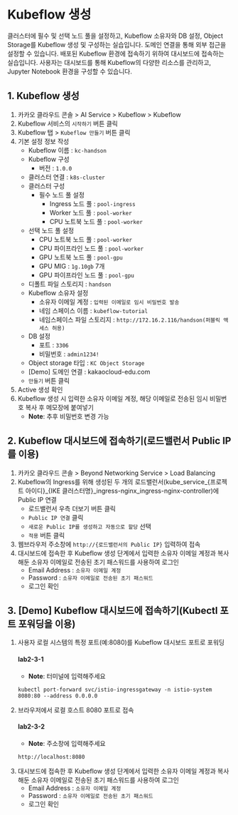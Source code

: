 # Kubeflow 생성
클러스터에 필수 및 선택 노드 풀을 설정하고, Kubeflow 소유자와 DB 설정, Object Storage를 Kubeflow 생성 및 구성하는 실습입니다. 도메인 연결을 통해 외부 접근을 설정할 수 있습니다. 배포된 Kubeflow 환경에 접속하기 위하여 대시보드에 접속하는 실습입니다. 사용자는 대시보드를 통해 Kubeflow의 다양한 리소스를 관리하고, Jupyter Notebook 환경을 구성할 수 있습니다.

## 1. Kubeflow 생성
1. 카카오 클라우드 콘솔 > AI Service > Kubeflow > Kubeflow
2. Kubeflow 서비스의 `시작하기` 버튼 클릭
3. Kubeflow 탭 > `Kubeflow 만들기` 버튼 클릭
4. 기본 설정 정보 작성
    - Kubeflow 이름 : `kc-handson`
    - Kubeflow 구성
        - 버전 : `1.0.0`
    - 클러스터 연결 : `k8s-cluster`
    - 클러스터 구성
        - 필수 노드 풀 설정 
            - Ingress 노드 풀 : `pool-ingress`
            - Worker 노드 풀 : `pool-worker`
            - CPU 노트북 노드 풀 : `pool-worker`
     - 선택 노드 풀 설정
         - CPU 노트북 노드 풀 : `pool-worker`
         - CPU 파이프라인 노드 풀 : `pool-worker`
         - GPU 노트북 노드 풀 : `pool-gpu`
         - GPU MIG : `1g.10gb` 7개
         - GPU 파이프라인 노드 풀 : `pool-gpu`
     - 디폴트 파일 스토리지 : `handson`
     - Kubeflow 소유자 설정
         - 소유자 이메일 계정 : `입력된 이메일로 임시 비밀번호 발송`
         - 네임 스페이스 이름 : `kubeflow-tutorial`
         - 네임스페이스 파일 스토리지 : `http://172.16.2.116/handson(퍼블릭 액세스 허용)`
     - DB 설정
         - 포트 : `3306`
         - 비밀번호 : `admin1234!`
     - Object storage 타입 : `KC Object Storage`
     - [Demo] 도메인 연결 : kakaocloud-edu.com
     - `만들기` 버튼 클릭
5. Active 생성 확인
6. Kubeflow 생성 시 입력한 소유자 이메일 계정, 해당 이메일로 전송된 임시 비밀번호 복사 후 메모장에 붙여넣기
    - **Note**: 추후 비밀번호 변경 가능

## 2. Kubeflow 대시보드에 접속하기(로드밸런서 Public IP를 이용)
1. 카카오 클라우드 콘솔 > Beyond Networking Service > Load Balancing
2. Kubeflow의 Ingress를 위해 생성된 두 개의 로드밸런서(kube_service_{프로젝트 아이디}_{IKE 클러스터명}_ingress-nginx_ingress-nginx-controller)에 Public IP 연결
    - 로드밸런서 우측 더보기 버튼 클릭
    - `Public IP 연결` 클릭
    - `새로운 Public IP를 생성하고 자동으로 할당` 선택
    - `적용` 버튼 클릭
3. 웹브라우저 주소창에 `http://{로드밸런서의 Public IP}` 입력하여 접속
4. 대시보드에 접속한 후 Kubeflow 생성 단계에서 입력한 소유자 이메일 계정과 복사해둔 소유자 이메일로 전송된 초기 패스워드를 사용하여 로그인
    - Email Address : `소유자 이메일 계정`
    - Password : `소유자 이메일로 전송된 초기 패스워드`
    - 로그인 확인

## 3. [Demo] Kubeflow 대시보드에 접속하기(Kubectl 포트 포워딩을 이용)

1. 사용자 로컬 시스템의 특정 포트(예:8080)를 Kubeflow 대시보드 포트로 포워딩
    #### **lab2-3-1**
    - **Note**: 터미널에 입력해주세요
    ```
    kubectl port-forward svc/istio-ingressgateway -n istio-system 8080:80 --address 0.0.0.0
    ```
2. 브라우저에서 로컬 호스트 8080 포트로 접속
   #### **lab2-3-2**
   - **Note**: 주소창에 입력해주세요
    ```
    http://localhost:8080
    ```
4. 대시보드에 접속한 후 Kubeflow 생성 단계에서 입력한 소유자 이메일 계정과 복사해둔 소유자 이메일로 전송된 초기 패스워드를 사용하여 로그인
    - Email Address : `소유자 이메일 계정`
    - Password : `소유자 이메일로 전송된 초기 패스워드`
    - 로그인 확인
